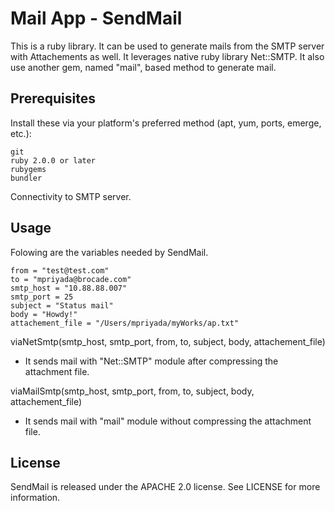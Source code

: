 Mail App - SendMail
===========

This is a ruby library. It can be used to generate mails from the SMTP server with Attachements as well. It leverages native ruby library Net::SMTP. It also use another gem, named "mail", based method to generate mail.


Prerequisites
------------------
Install these via your platform's preferred method (apt, yum, ports, emerge, etc.):

	git
	ruby 2.0.0 or later
	rubygems
	bundler

Connectivity to SMTP server.

Usage
---------
Folowing are the variables needed by SendMail.

	from = "test@test.com"
	to = "mpriyada@brocade.com"
	smtp_host = "10.88.88.007"
	smtp_port = 25
	subject = "Status mail"
	body = "Howdy!"
	attachement_file = "/Users/mpriyada/myWorks/ap.txt"


viaNetSmtp(smtp_host, smtp_port, from, to, subject, body, attachement_file)

-  It sends mail with "Net::SMTP" module after compressing the attachment file.

viaMailSmtp(smtp_host, smtp_port, from, to, subject, body, attachement_file)

-  It sends mail with "mail" module without compressing the attachment file.


License
-----------
SendMail is released under the APACHE 2.0 license. See LICENSE for more information.